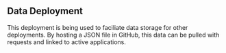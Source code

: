 ## Data Deployment

This deployment is being used to faciliate data storage for other deployments. By hosting a JSON file in GitHub, this data can be pulled with requests and linked to active applications.
